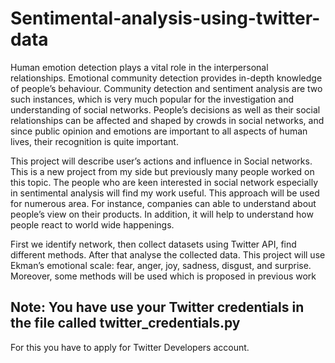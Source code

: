 # Sentimental-analysis-using-twitter-data


Human emotion detection plays a vital role in the interpersonal relationships. 
Emotional community detection provides in-depth knowledge of people’s 
behaviour. Community detection and sentiment analysis are two such 
instances, which is very much popular for the investigation and understanding 
of social networks. People’s decisions as well as their social relationships can 
be affected and shaped by crowds in social networks, and since public opinion 
and emotions are important to all aspects of human lives, their recognition is 
quite important.

This project will describe user’s actions and influence in Social networks.
This is a new project from my side but previously many people worked on 
this topic. The people who are keen interested in social network especially in 
sentimental analysis will find my work useful.
This approach will be used for numerous area. For instance, companies can 
able to understand about people’s view on their products. In addition, it will 
help to understand how people react to world wide happenings.

First we identify network, then collect datasets using Twitter API, find 
different methods. After that analyse the collected data.
This project will use Ekman’s emotional scale: fear, anger, joy, sadness, 
disgust, and surprise. Moreover, some methods will be used which is proposed 
in previous work


Note: You have use your Twitter credentials in the file called twitter_credentials.py
-------------------------------------------------------------------------------------
For this you have to apply for Twitter Developers account.
